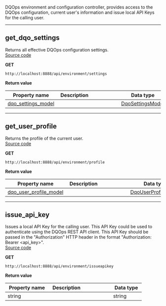 DQOps environment and configuration controller, provides access to the DQOps configuration, current user&#x27;s information and issue local API Keys for the calling user.  


___  
## get_dqo_settings  
Returns all effective DQOps configuration settings.  
[Source code](https://github.com/dqops/dqo/blob/develop/distribution/python/dqops/client/api/environment/get_dqo_settings.py)
  

**GET**
```
http://localhost:8888/api/environment/settings  
```

**Return value**  
  
|&nbsp;Property&nbsp;name&nbsp;|&nbsp;Description&nbsp;&nbsp;&nbsp;&nbsp;&nbsp;&nbsp;&nbsp;&nbsp;&nbsp;&nbsp;&nbsp;&nbsp;&nbsp;&nbsp;&nbsp;&nbsp;&nbsp;&nbsp;&nbsp;&nbsp;&nbsp;|&nbsp;Data&nbsp;type&nbsp;|
|---------------|---------------------------------|-----------|
|[dqo_settings_model]()||[DqoSettingsModel]()|







___  
## get_user_profile  
Returns the profile of the current user.  
[Source code](https://github.com/dqops/dqo/blob/develop/distribution/python/dqops/client/api/environment/get_user_profile.py)
  

**GET**
```
http://localhost:8888/api/environment/profile  
```

**Return value**  
  
|&nbsp;Property&nbsp;name&nbsp;|&nbsp;Description&nbsp;&nbsp;&nbsp;&nbsp;&nbsp;&nbsp;&nbsp;&nbsp;&nbsp;&nbsp;&nbsp;&nbsp;&nbsp;&nbsp;&nbsp;&nbsp;&nbsp;&nbsp;&nbsp;&nbsp;&nbsp;|&nbsp;Data&nbsp;type&nbsp;|
|---------------|---------------------------------|-----------|
|[dqo_user_profile_model]()||[DqoUserProfileModel]()|







___  
## issue_api_key  
Issues a local API Key for the calling user. This API Key could be used to authenticate using the DQOps REST API client. This API Key should be passed in the &quot;Authorization&quot; HTTP header in the format &quot;Authorization: Bearer &lt;api_key&gt;&quot;.  
[Source code](https://github.com/dqops/dqo/blob/develop/distribution/python/dqops/client/api/environment/issue_api_key.py)
  

**GET**
```
http://localhost:8888/api/environment/issueapikey  
```

**Return value**  
  
|&nbsp;Property&nbsp;name&nbsp;|&nbsp;Description&nbsp;&nbsp;&nbsp;&nbsp;&nbsp;&nbsp;&nbsp;&nbsp;&nbsp;&nbsp;&nbsp;&nbsp;&nbsp;&nbsp;&nbsp;&nbsp;&nbsp;&nbsp;&nbsp;&nbsp;&nbsp;|&nbsp;Data&nbsp;type&nbsp;|
|---------------|---------------------------------|-----------|
|string||string|







